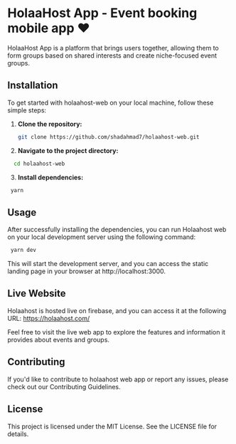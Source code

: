 # HolaaHost App - Event booking mobile app ❤️

HolaaHost App is a platform that brings users together, allowing them to form groups based on shared interests and create niche-focused event groups.

## Installation

To get started with holaahost-web on your local machine, follow these simple steps:

1. **Clone the repository:**

   ```bash
   git clone https://github.com/shadahmad7/holaahost-web.git

2. **Navigate to the project directory:**
 ```bash
   cd holaahost-web
```

3. **Install dependencies:**
 ```bash
  yarn
```

## Usage

After successfully installing the dependencies, you can run Holaahost web on your local development server using the following command:

 ```bash
  yarn dev
```

This will start the development server, and you can access the static landing page in your browser at http://localhost:3000.

## Live Website

Holaahost is hosted live on firebase, and you can access it at the following URL: https://holaahost.com/

Feel free to visit the live web app to explore the features and information it provides about events and groups.

## Contributing

If you'd like to contribute to holaahost web app or report any issues, please check out our Contributing Guidelines.

## License

This project is licensed under the MIT License. See the LICENSE file for details.




